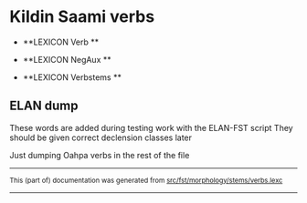 

# Kildin Saami verbs

* **LEXICON Verb   **

* **LEXICON NegAux   **

* **LEXICON Verbstems   **

## ELAN dump
These words are added during testing work with the ELAN-FST script
They should be given correct declension classes later

Just dumping Oahpa verbs in the rest of the file

* * *

<small>This (part of) documentation was generated from [src/fst/morphology/stems/verbs.lexc](https://github.com/giellalt/lang-sjd/blob/main/src/fst/morphology/stems/verbs.lexc)</small>

---

